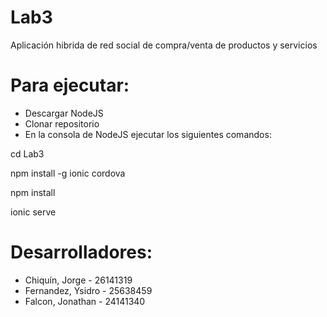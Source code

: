 # Lab3
Aplicación hibrida de red social de compra/venta de productos y servicios

# Para ejecutar:
- Descargar NodeJS
- Clonar repositorio
- En la consola de NodeJS ejecutar los siguientes comandos:

cd Lab3

npm install -g ionic cordova

npm install

ionic serve

# Desarrolladores:
- Chiquín, Jorge - 26141319
- Fernandez, Ysidro - 25638459
- Falcon, Jonathan - 24141340
